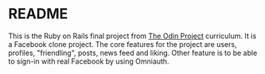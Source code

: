 # README

This is the Ruby on Rails final project from [The Odin Project](https://www.theodinproject.com/courses/ruby-on-rails/lessons/final-project) curriculum. It is a Facebook clone project. The core features for the project are users, profiles, "friendling", posts, news feed and liking. Other feature is to be able to sign-in with real Facebook by using Omniauth. 
